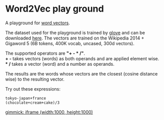 # Word2Vec play ground

A playground for [word vectors](https://en.wikipedia.org/wiki/Word2vec).

The dataset used for the playground is trained by [glove](https://github.com/stanfordnlp/GloVe) and can be downloaded [here](http://nlp.stanford.edu/data/wordvecs/glove.6B.zip).  The vectors are trained on the Wikipedia 2014 + Gigaword 5 (6B tokens, 400K vocab, uncased, 300d vectors).

The supported operators are __"+ - \* /"__.  
__+ -__ takes vectors (words) as both operands and are applied element wise.  
__\* /__ takes a vector (word) and a number as operands.

The results are the words whose vectors are the closest (cosine distance wise) to the resulting vector.

Try out these expressions:

    tokyo-japan+france
    (chocolate+cream+cake)/3


[gimmick: iframe (width:1000, height:1000)](/wordvecplay/)


